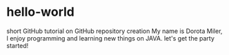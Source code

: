 # hello-world
short GitHub tutorial on GitHub repository creation
My name is Dorota Miler, I enjoy programming and learning new things on JAVA. let's get the party started!
